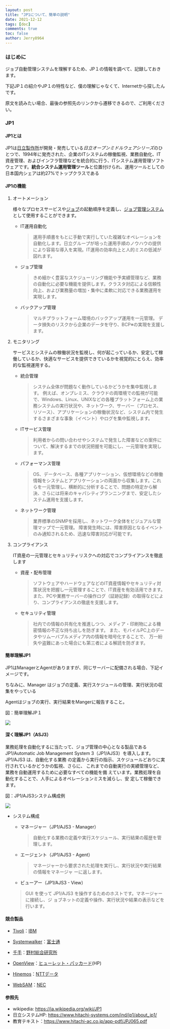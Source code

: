 ```yaml
---
layout: post
title: "JP1について、簡単の説明"
date: 2021-12-12
tags: [doc]
comments: true
toc: false
author: Jerry8964
---
```




### はじめに

ジョブ自動管理システムを理解するため、JP１の情報を調べて、記録しておきます。

下記JP１の紹介やJP１の特性など、僕の理解じゃなくて、Internetから探したんです。

原文を読みたい場合、最後の参照先のリンクから遷移できるので、ご利用ください。

### JP1

#### JP1とは

JP1は[日立製作所](https://ja.wikipedia.org/wiki/日立製作所)が開発・発売している*日立オープンミドルウェアシリーズ*のひとつで、1994年に発売された、企業のITシステムの稼働監視、業務自動化、IT資産管理、およびインフラ管理などを統合的に行う、ITシステム運用管理ソフトウェアです。**統合システム運用管理ツール**と位置付けられ、運用ツールとしての日本国内シェアは約27%でトップクラスである

#### JP1の機能

1. オートメーション

   様々なプロセスサービスや[ジョブ](https://ja.wikipedia.org/wiki/ジョブ)の起動順序を定義し、[ジョブ管理システム](https://ja.wikipedia.org/wiki/ジョブ管理システム)として使用することができます。

   * IT運用自動化

     > 運用手順書をもとに手動で実行していた複雑なオペレーションを自動化します。日立グループが培った運用手順のノウハウの提供により容易な導入を実現。IT運用の効率向上と人的ミスの低減が図れます。

   * ジョブ管理

     > きめ細かく豊富なスケジューリング機能や予実績管理など、業務の自動化に必要な機能を提供します。クラスタ対応による信頼性向上、および業務量の増加・集中に柔軟に対応できる業務運用を実現します。

   * バックアップ管理

     > マルチプラットフォーム環境のバックアップ運用を一元管理。
     > データ損失のリスクから企業のデータを守り、BCP※の実現を支援します。

2. モニタリング

   サービスとシステムの稼働状況を監視し、何が起こっているか、安定して稼働しているか、快適なサービスを提供できているかを視覚的にとらえ、効率的な監視運用する。

   * 統合管理

     > システム全体が問題なく動作しているかどうかを集中監視します。
     > 例えば、オンプレミス、クラウドの両環境での監視が可能で、Windows、Linux、UNIXなどの各種プラットフォーム上の業務システムの実行状況や、ネットワーク、サーバー（プロセス、リソース）、アプリケーションの稼働状況など、システム内で発生するさまざまな事象（イベント）やログを集中監視します。

   * ITサービス管理

     > 利用者からの問い合わせやシステムで発生した障害などの案件について、解決するまでの状況把握を可能にし、一元管理を実現します。

   * パフォーマンス管理

     > OS、データベース、各種アプリケーション、仮想環境などの稼働情報をシステムとアプリケーションの両面から収集します。これらを一元管理し、横断的に分析することで、問題の特定から解決、さらには将来のキャパシティプランニングまで、安定したシステム運用を支援します。

   * ネットワーク管理

     > 業界標準のSNMPを採用し、ネットワーク全体をビジュアルな管理マップで一元管理。
     > 障害発生時には、障害原因となるイベントのみ通知されるため、迅速な障害対応が可能です。

3. コンプライアンス

   IT資産の一元管理とセキュリティリスクへの対応でコンプライアンスを徹底します

   * 資産・配布管理

     > ソフトウェアやハードウェアなどのIT資産情報やセキュリティ対策状況を把握し一元管理することで、IT資産を有効活用できます。また、PCや業務サーバーの操作ログ（証跡記録）の取得などにより、コンプライアンスの徹底を支援します。

   * セキュリティ管理

     > 社内での情報の共有化を推進しつつ、メディア・印刷物による機密情報の不正な持ち出しを防ぎます。 また、モバイルPC上のデータやリムーバブルメディア内の情報を暗号化することで、 万一紛失や盗難にあった場合にも第三者による解読を防ぎます。

#### 簡単理解JP1

JP1はManagerとAgentがありますが、同じサーバーに配備される場合、下記イメージです。

ちなみに、Manager はジョブの定義、実行スケジュールの管理、実行状況の収集をやっている

Agentはジョブの実行、実行結果をMangerに報告すること。

図：簡単理解JP１

![](https://raw.githubusercontent.com/jerry8964/jerry8964.github.io/main/images/jp1-000002.JPG)



#### 深く理解JP1（ASJ3）

業務処理を自動化するに当たって、ジョブ管理の中心となる製品である JP1/Automatic Job Management System 3（JP1/AJS3）を導入します。JP1/AJS3 は、自動化する業務 の定義から実行の指示、スケジュールどおりに実行されているかどうかの監視、さらに、 これまでの自動実行の実績管理など、業務を自動運用するために必要なすべての機能を備 えています。業務処理を自動化することで、人手によるオペレーションミスを減らし、安 定して稼働できます。

図：JP1/AJS3システム構成例

![](https://raw.githubusercontent.com/jerry8964/jerry8964.github.io/main/images/jp1-000001.jpg)



* システム構成 

  * マネージャー（JP1/AJS3 - Manager） 

    > 自動化する業務の定義や実行スケジュール、実行結果の履歴を管理します。 

  * エージェント（JP1/AJS3 - Agent） 

    > マネージャーから要求された処理を実行し、実行状況や実行結果の情報をマネージャ ーに返します。

  *  ビューアー（JP1/AJS3 - View） 

    > GUI を使って JP1/AJS3 を操作するためのホストです。マネージャーに接続し、ジ ョブネットの定義や操作、実行状況や結果の表示などを行います。



#### 競合製品

* [Tivoli](https://ja.wikipedia.org/wiki/Tivoli)：[IBM](https://ja.wikipedia.org/wiki/IBM)

* [Systemwalker](https://ja.wikipedia.org/wiki/Systemwalker)：[富士通](https://ja.wikipedia.org/wiki/富士通)

* [千手](https://ja.wikipedia.org/wiki/千手)：[野村総合研究所](https://ja.wikipedia.org/wiki/野村総合研究所)

* [OpenView](https://ja.wikipedia.org/wiki/OpenView)：[ヒューレット・パッカード](https://ja.wikipedia.org/wiki/ヒューレット・パッカード)(HP)

* [Hinemos](https://ja.wikipedia.org/wiki/Hinemos)：[NTTデータ](https://ja.wikipedia.org/wiki/NTTデータ)

* [WebSAM](https://jpn.nec.com/websam/index.html)：[NEC](https://ja.wikipedia.org/wiki/日本電気)



#### 参照先

* wikipedia: https://ja.wikipedia.org/wiki/JP1
* 日立システムHP: https://www.hitachi-systems.com/ind/jp1/about_jp1/
* 教育テキスト：https://www.hitachi-ac.co.jp/app-pdf/JPJ065.pdf

